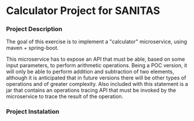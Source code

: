 # Calculator Project for SANITAS

### Project Description

The goal of this exercise is to implement a "calculator" microservice, using maven + spring-boot.

This microservice has to expose an API that must be able, based on some input parameters, to perform arithmetic operations. Being a POC version, it will only be able to perform addition and subtraction of two elements, although it is anticipated that in future versions there will be other types of operations and of greater complexity. Also included with this statement is a jar that contains an operations tracing API that must be invoked by the microservice to trace the result of the operation.

### Project Instalation
